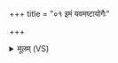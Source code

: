 +++
title = "०१ इमं यवमष्टायोगैः"

+++
<details><summary>मूलम् (VS)</summary>

इ॒मं यव॑मष्टायो॒गैः ष॑ड्यो॒गेभि॑रचर्कृषुः।  
तेना॑ ते त॒न्वो॒३॒॑ रपो॑ऽपा॒चीन॒मप॑ व्यये ॥
</details>